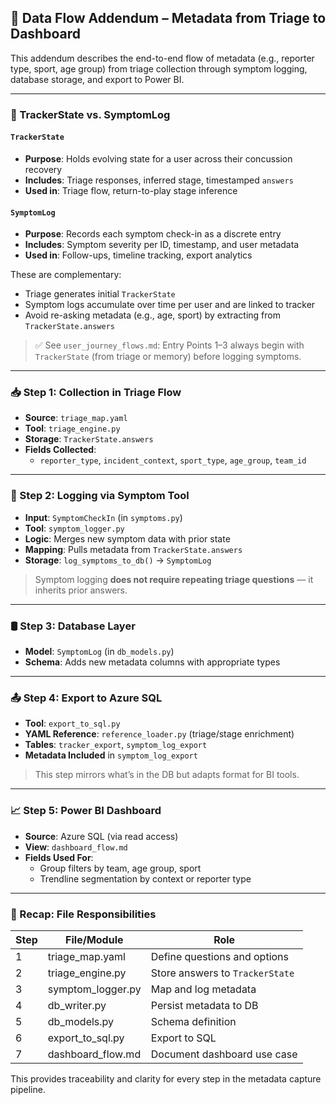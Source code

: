 ## 🔄 Data Flow Addendum – Metadata from Triage to Dashboard

This addendum describes the end-to-end flow of metadata (e.g., reporter type, sport, age group) from triage collection through symptom logging, database storage, and export to Power BI.

---

### 🤝 TrackerState vs. SymptomLog

#### `TrackerState`
- **Purpose**: Holds evolving state for a user across their concussion recovery
- **Includes**: Triage responses, inferred stage, timestamped `answers`
- **Used in**: Triage flow, return-to-play stage inference

#### `SymptomLog`
- **Purpose**: Records each symptom check-in as a discrete entry
- **Includes**: Symptom severity per ID, timestamp, and user metadata
- **Used in**: Follow-ups, timeline tracking, export analytics

These are complementary:
- Triage generates initial `TrackerState`
- Symptom logs accumulate over time per user and are linked to tracker
- Avoid re-asking metadata (e.g., age, sport) by extracting from `TrackerState.answers`

> ✅ See `user_journey_flows.md`: Entry Points 1–3 always begin with `TrackerState` (from triage or memory) before logging symptoms.

---

### 📥 Step 1: Collection in Triage Flow
- **Source**: `triage_map.yaml`
- **Tool**: `triage_engine.py`
- **Storage**: `TrackerState.answers`
- **Fields Collected**:
  - `reporter_type`, `incident_context`, `sport_type`, `age_group`, `team_id`

---

### 🧾 Step 2: Logging via Symptom Tool
- **Input**: `SymptomCheckIn` (in `symptoms.py`)
- **Tool**: `symptom_logger.py`
- **Logic**: Merges new symptom data with prior state
- **Mapping**: Pulls metadata from `TrackerState.answers`
- **Storage**: `log_symptoms_to_db()` → `SymptomLog`

> Symptom logging **does not require repeating triage questions** — it inherits prior answers.

---

### 🛢 Step 3: Database Layer
- **Model**: `SymptomLog` (in `db_models.py`)
- **Schema**: Adds new metadata columns with appropriate types

---

### 📤 Step 4: Export to Azure SQL
- **Tool**: `export_to_sql.py`
- **YAML Reference**: `reference_loader.py` (triage/stage enrichment)
- **Tables**: `tracker_export`, `symptom_log_export`
- **Metadata Included** in `symptom_log_export`

> This step mirrors what’s in the DB but adapts format for BI tools.

---

### 📈 Step 5: Power BI Dashboard
- **Source**: Azure SQL (via read access)
- **View**: `dashboard_flow.md`
- **Fields Used For**:
  - Group filters by team, age group, sport
  - Trendline segmentation by context or reporter type

---

### 🔁 Recap: File Responsibilities
| Step | File/Module | Role |
|------|-------------|------|
| 1    | triage_map.yaml | Define questions and options |
| 2    | triage_engine.py | Store answers to `TrackerState` |
| 3    | symptom_logger.py | Map and log metadata |
| 4    | db_writer.py | Persist metadata to DB |
| 5    | db_models.py | Schema definition |
| 6    | export_to_sql.py | Export to SQL |
| 7    | dashboard_flow.md | Document dashboard use case |

This provides traceability and clarity for every step in the metadata capture pipeline.